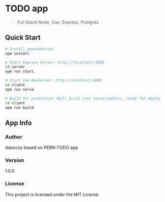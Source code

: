 # TODO app
> Full Stack Node, Vue, Express, Postgres

## Quick Start
```bash
# Install dependencies
npm install

# Start Express Server: http://localhost:5000
cd server
npm run start

# Start Vue DevServer: http://localhost:8080
cd client
npm run serve

# Build for production (Will build into server/public, ready for deployment)
cd client
npm run build
```

## App Info

### Author
daboczy based on PERN-TODO app


### Version
1.0.0

### License
This project is licensed under the MIT License

